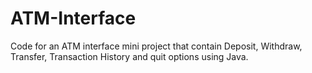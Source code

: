 # ATM-Interface
Code for an ATM interface mini project that contain Deposit, Withdraw, Transfer, Transaction History and quit options using Java. 
